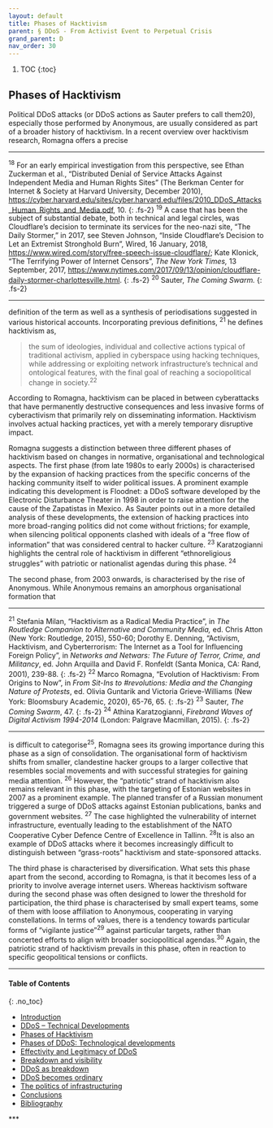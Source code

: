 ```yaml
---
layout: default
title: Phases of Hacktivism
parent: § DDoS - From Activist Event to Perpetual Crisis  
grand_parent: D
nav_order: 30 
---
```

<style>
.dont-break-out {
  /* These are technically the same, but use both */
  overflow-wrap: break-word;
  word-wrap: break-word;

     -ms-word-break: break-all;
  /* This is the dangerous one in WebKit, as it breaks things wherever */
  word-break: break-all;
  /* Instead use this non-standard one: */
  word-break: break-word;
}

.youtube-container {
    position: relative;
    width: 100%;
    height: 0;
    padding-bottom: 56.25%;
}
.youtube-video {
    position: absolute;
    top: 0;
    left: 0;
    width: 100%;
    height: 100%;
}

</style>

<div class="dont-break-out" markdown="1">

1. TOC
{:toc}

## Phases of Hacktivism
Political DDoS attacks (or DDoS actions as Sauter prefers to call them20), especially those performed by Anonymous, are usually considered as part of a broader history of hacktivism. In a recent overview over hacktivism research, Romagna offers a precise

***
<sup>18</sup> For an early empirical investigation from this perspective, see Ethan Zuckerman et al., “Distributed Denial of Service Attacks Against Independent Media and Human Rights Sites” (The Berkman Center for Internet & Society at Harvard University, December 2010), https://cyber.harvard.edu/sites/cyber.harvard.edu/files/2010_DDoS_Attacks_Human_Rights_and_Media.pdf, 10. 
{: .fs-2}
<sup>19</sup> A case that has been the subject of substantial debate, both in technical and legal circles, was Cloudflare’s decision to terminate its services for the neo-nazi site, “The Daily Stormer,” in 2017, see Steven Johnson, “Inside Cloudflare’s Decision to Let an Extremist Stronghold Burn”, Wired, 16 January, 2018, https://www.wired.com/story/free-speech-issue-cloudflare/; Kate Klonick, “The Terrifying Power of Internet Censors”, *The New York Times,* 13 September, 2017, https://www.nytimes.com/2017/09/13/opinion/cloudflare-daily-stormer-charlottesville.html. 
{: .fs-2}
<sup>20</sup> Sauter, *The Coming Swarm.*
{: .fs-2}
***

definition of the term as well as a synthesis of periodisations suggested in various historical accounts. Incorporating previous definitions, <sup>21</sup> he defines hacktivism as, 

> the sum of ideologies, individual and collective actions typical of traditional activism, applied in cyberspace using hacking techniques, while addressing or exploiting network infrastructure’s technical and ontological features, with the final goal of reaching a sociopolitical change in society.<sup>22</sup>

According to Romagna, hacktivism can be placed in between cyberattacks that have permanently destructive consequences and less invasive forms of cyberactivism that primarily rely on disseminating information. Hacktivism involves actual hacking practices, yet with a merely temporary disruptive impact.

Romagna suggests a distinction between three different phases of hacktivism based on changes in normative, organisational and technological aspects. The first phase (from late 1980s to early 2000s) is characterised by the expansion of hacking practices from the specific concerns of the hacking community itself to wider political issues. A prominent example indicating this development is Floodnet: a DDoS software developed by the Electronic Disturbance Theater in 1998 in order to raise attention for the cause of the Zapatistas in Mexico. As Sauter points out in a more detailed analysis of these developments, the extension of hacking practices into more broad-ranging politics did not come without frictions; for example, when silencing political opponents clashed with ideals of a “free flow of information” that was considered central to hacker culture. <sup>23</sup> Karatzogianni highlights the central role of hacktivism in different “ethnoreligious struggles” with patriotic or nationalist agendas during this phase. <sup>24</sup>

The second phase, from 2003 onwards, is characterised by the rise of Anonymous. While Anonymous remains an amorphous organisational formation that

***
<sup>21</sup> Stefania Milan, “Hacktivism as a Radical Media Practice”, in *The Routledge Companion to Alternative and Community Media,* ed. Chris Atton (New York: Routledge, 2015), 550-60; Dorothy E. Denning, “Activism, Hacktivism, and Cyberterrorism: The Internet as a Tool for Influencing Foreign Policy”, in *Networks and Netwars: The Future of Terror, Crime, and Militancy*, ed. John Arquilla and David F. Ronfeldt (Santa Monica, CA: Rand, 2001), 239-88.
{: .fs-2}
<sup>22</sup> Marco Romagna, “Evolution of Hacktivism: From Origins to Now”, in *From Sit-Ins to #revolutions: Media and the Changing Nature of Protests*, ed. Olivia Guntarik and Victoria Grieve-Williams (New York: Bloomsbury Academic, 2020), 65-76, 65.
{: .fs-2}
<sup>23</sup> Sauter, *The Coming Swarm*, 47. 
{: .fs-2}
<sup>24</sup> Athina Karatzogianni, *Firebrand Waves of Digital Activism 1994-2014* (London: Palgrave Macmillan, 2015).
{: .fs-2}
***

is difficult to categorise<sup>25</sup>, Romagna sees its growing importance during this phase as a sign of consolidation. The organisational form of hacktivism shifts from smaller, clandestine hacker groups to a larger collective that resembles social movements and with successful strategies for gaining media attention. <sup>26</sup> However, the “patriotic” strand of hacktivism also remains relevant in this phase, with the targeting of Estonian websites in 2007 as a prominent example. The planned transfer of a Russian monument triggered a surge of DDoS attacks against Estonian publications, banks and government websites. <sup>27</sup> The case highlighted the vulnerability of internet infrastructure, eventually leading to the establishment of the NATO Cooperative Cyber Defence Centre of Excellence in Tallinn. <sup>28</sup>It is also an example of DDoS attacks where it becomes increasingly difficult to distinguish between “grass-roots” hacktivism and state-sponsored attacks.

The third phase is characterised by diversification. What sets this phase apart from the second, according to Romagna, is that it becomes less of a priority to involve average internet users. Whereas hacktivism software during the second phase was often designed to lower the threshold for participation, the third phase is characterised by small expert teams, some of them with loose affiliation to Anonymous, cooperating in varying constellations. In terms of values, there is a tendency towards particular forms of “vigilante justice”<sup>29</sup> against particular targets, rather than concerted efforts to align with broader sociopolitical agendas.<sup>30</sup> Again, the patriotic strand of hacktivism prevails in this phase, often in reaction to specific geopolitical tensions or conflicts.

***

#### Table of Contents
{: .no_toc}

<ul><li> <a href="/docs/D/DDoS-From-Activist-Event-to-Perpetual-Crisis-1/">
Introduction</a></li><li> <a href="/docs/D/DDoS-From-Activist-Event-to-Perpetual-Crisis-2/">
DDoS – Technical Developments</a></li><li> <a href="/docs/D/DDoS-From-Activist-Event-to-Perpetual-Crisis-3/">
Phases of Hacktivism</a></li><li> <a href="/docs/D/DDoS-From-Activist-Event-to-Perpetual-Crisis-4/">
Phases of DDoS: Technological developments</a></li><li> <a href="/docs/D/DDoS-From-Activist-Event-to-Perpetual-Crisis-5/">
Effectivity and Legitimacy of DDoS</a></li><li> <a href="/docs/D/DDoS-From-Activist-Event-to-Perpetual-Crisis-6/">
Breakdown and visibility</a></li><li> <a href="/docs/D/DDoS-From-Activist-Event-to-Perpetual-Crisis-7/">
DDoS as breakdown</a></li><li> <a href="/docs/D/DDoS-From-Activist-Event-to-Perpetual-Crisis-8/">
DDoS becomes ordinary</a></li><li> <a href="/docs/D/DDoS-From-Activist-Event-to-Perpetual-Crisis-9/">
The politics of infrastructuring</a></li><li> <a href="/docs/D/DDoS-From-Activist-Event-to-Perpetual-Crisis-10/">
Conclusions</a></li><li> <a href="/docs/D/DDoS-From-Activist-Event-to-Perpetual-Crisis-11/">
Bibliography</a></li></ul>
***

</div>
